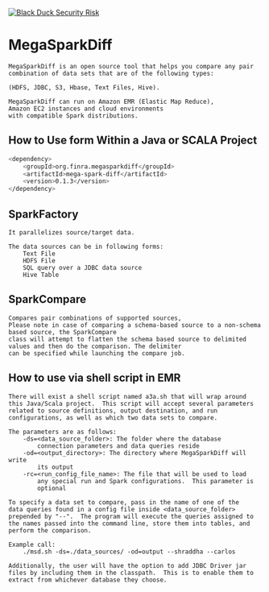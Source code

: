 [![Black Duck Security Risk](https://copilot.blackducksoftware.com/github/repos/FINRAOS/MegaSparkDiff/branches/develop/badge-risk.svg)](https://copilot.blackducksoftware.com/github/repos/FINRAOS/MegaSparkDiff/branches/develop)

<h1>MegaSparkDiff</h1>
    
    MegaSparkDiff is an open source tool that helps you compare any pair
    combination of data sets that are of the following types: 

    (HDFS, JDBC, S3, Hbase, Text Files, Hive). 
    
    MegaSparkDiff can run on Amazon EMR (Elastic Map Reduce),
    Amazon EC2 instances and cloud environments
    with compatible Spark distributions.

How to Use form Within a Java or SCALA Project
----------------------------------------------
```sh
<dependency>
    <groupId>org.finra.megasparkdiff</groupId>
    <artifactId>mega-spark-diff</artifactId>
    <version>0.1.3</version>
</dependency>
```

SparkFactory
-----------
    It parallelizes source/target data.

    The data sources can be in following forms:
        Text File
        HDFS File
        SQL query over a JDBC data source
        Hive Table

SparkCompare
------------
    Compares pair combinations of supported sources,
    Please note in case of comparing a schema-based source to a non-schema based source, the SparkCompare
    class will attempt to flatten the schema based source to delimited values and then do the comparison. The delimiter
    can be specified while launching the compare job.

How to use via shell script in EMR
----------------------------------
    There will exist a shell script named a3a.sh that will wrap around
    this Java/Scala project.  This script will accept several parameters
    related to source definitions, output destination, and run
    configurations, as well as which two data sets to compare.
    
    The parameters are as follows:
        -ds=<data_source_folder>: The folder where the database
            connection parameters and data queries reside
        -od=<output_directory>: The directory where MegaSparkDiff will write
            its output
        -rc=<run_config_file_name>: The file that will be used to load
            any special run and Spark configurations.  This parameter is
            optional
            
    To specify a data set to compare, pass in the name of one of the
    data queries found in a config file inside <data_source_folder>
    prepended by "--".  The program will execute the queries assigned to
    the names passed into the command line, store them into tables, and
    perform the comparison.
    
    Example call:
        ./msd.sh -ds=./data_sources/ -od=output --shraddha --carlos
        
    Additionally, the user will have the option to add JDBC Driver jar
    files by including them in the classpath.  This is to enable them to
    extract from whichever database they choose.
